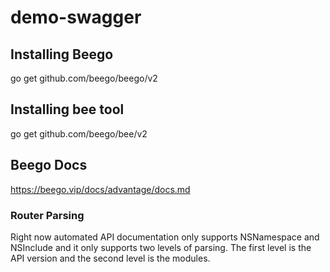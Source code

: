 # demo-swagger

## Installing Beego
go get github.com/beego/beego/v2

## Installing bee tool
go get github.com/beego/bee/v2


## Beego Docs
https://beego.vip/docs/advantage/docs.md

### Router Parsing
Right now automated API documentation only supports NSNamespace and NSInclude and it only supports two levels of parsing. The first level is the API version and the second level is the modules.
